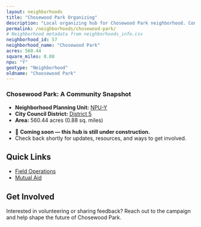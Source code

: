 ```yaml
---
layout: neighborhoods
title: "Chosewood Park Organizing"
description: "Local organizing hub for Chosewood Park neighborhood. Connect with field operations, mutual aid, and community organizing efforts."
permalink: /neighborhoods/chosewood-park/
# Neighborhood metadata from neighborhoods_info.csv
neighborhood_id: 57
neighborhood_name: "Chosewood Park"
acres: 560.44
square_miles: 0.88
npu: "Y"
geotype: "Neighborhood"
oldname: "Choosewood Park"
---
```


### **Chosewood Park: A Community Snapshot**

  * **Neighborhood Planning Unit:** [NPU-Y](https://www.atlantaga.gov/government/departments/city-planning/neighborhood-planning-units/neighborhood-and-npu-contacts)
  * **City Council District:** [District 5](https://citycouncil.atlantaga.gov/council-members)
  * **Area:** 560.44 acres (0.88 sq. miles)

- 🚧 **Coming soon — this hub is still under construction.**
- Check back shortly for updates, resources, and ways to get involved.

## Quick Links

- [Field Operations](./field-ops/)
- [Mutual Aid](./mutual-aid/)

## Get Involved

Interested in volunteering or sharing feedback? Reach out to the campaign and help shape the future of Chosewood Park.
